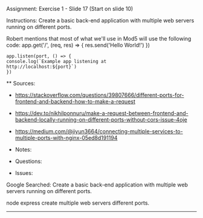Assignment: Exercise 1 - Slide 17 (Start on slide 10)

Instructions: Create a basic back-end application with multiple web
servers running on different ports.

Robert mentions that most of what we'll use in Mod5 will use the following code:
app.get('/', (req, res) => {
    res.send('Hello World!')
    })
    
    app.listen(port, () => {
    console.log(`Example app listening at
    http://localhost:${port}`)
    })














** Sources:
- https://stackoverflow.com/questions/39807666/different-ports-for-frontend-and-backend-how-to-make-a-request

- https://dev.to/nikhilponnuru/make-a-request-between-frontend-and-backend-locally-running-on-different-ports-without-cors-issue-4oje

- https://medium.com/@jiyun3664/connecting-multiple-services-to-multiple-ports-with-nginx-05ed8d191194


- Notes:


- Questions:


- Issues: 

Google Searched: 
Create a basic back-end application with multiple web servers running on different ports.

node express create multiple web servers different ports.













----------------------------------------------------------------